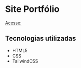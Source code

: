 # Site Portfólio

[Acesse: ](https://rafael705.github.io/Portifolio/)

## Tecnologias utilizadas

- HTML5
- CSS
- TailwindCSS
